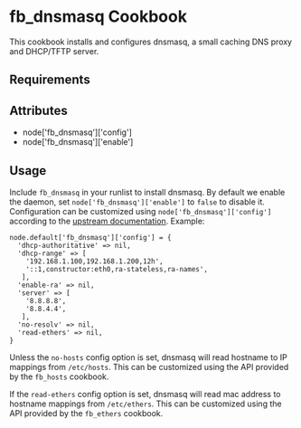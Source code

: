 fb_dnsmasq Cookbook
====================
This cookbook installs and configures dnsmasq, a small caching DNS proxy and
DHCP/TFTP server.

Requirements
------------

Attributes
----------
* node['fb_dnsmasq']['config']
* node['fb_dnsmasq']['enable']

Usage
-----
Include `fb_dnsmasq` in your runlist to install dnsmasq. By default we enable
the daemon, set `node['fb_dnsmasq']['enable']` to `false` to disable it.
Configuration can be customized using `node['fb_dnsmasq']['config']` according
to the [upstream
documentation](http://www.thekelleys.org.uk/dnsmasq/docs/dnsmasq-man.html).
Example:

```
node.default['fb_dnsmasq']['config'] = {
  'dhcp-authoritative' => nil,
  'dhcp-range' => [
    '192.168.1.100,192.168.1.200,12h',
    '::1,constructor:eth0,ra-stateless,ra-names',
   ],
  'enable-ra' => nil,
  'server' => [
    '8.8.8.8',
    '8.8.4.4',
   ],
  'no-resolv' => nil,
  'read-ethers' => nil,
}
```

Unless the `no-hosts` config option is set, dnsmasq will read hostname to IP
mappings from `/etc/hosts`. This can be customized using the API provided by
the `fb_hosts` cookbook.

If the `read-ethers` config option is set, dnsmasq will read mac address to
hostname mappings from `/etc/ethers`. This can be customized using the API
provided by the `fb_ethers` cookbook.
